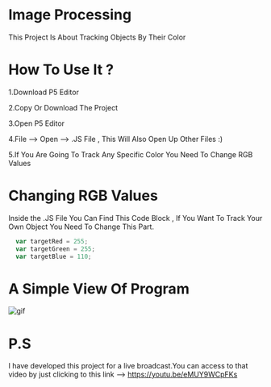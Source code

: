 # Image Processing
This Project Is About Tracking Objects By Their Color

# How To Use It ? 
1.Download P5 Editor

2.Copy Or Download The Project

3.Open P5 Editor 

4.File --> Open --> .JS File , This Will Also Open Up Other Files :)

5.If You Are Going To Track Any Specific Color You Need To Change RGB Values

# Changing RGB Values
Inside the .JS File You Can Find This Code Block , If You Want To Track Your Own Object You Need To Change This Part.
``` javascript
  var targetRed = 255;
  var targetGreen = 255;
  var targetBlue = 110;
```
# A Simple View Of Program
![gif](https://cloud.githubusercontent.com/assets/26510259/24415700/fb5d11e0-13ea-11e7-9b5c-90de79954568.gif)

# P.S
I have developed this project for a live broadcast.You can access to that video by just clicking to this link --> https://youtu.be/eMUY9WCpFKs
